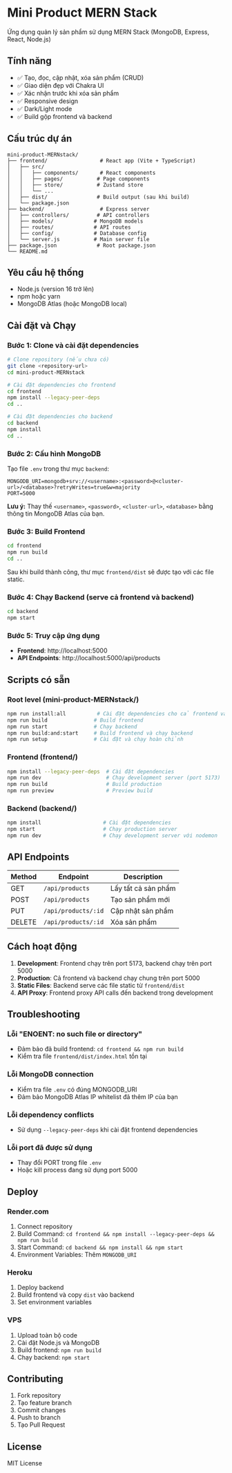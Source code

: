 # Mini Product MERN Stack

Ứng dụng quản lý sản phẩm sử dụng MERN Stack (MongoDB, Express, React, Node.js)

## Tính năng

- ✅ Tạo, đọc, cập nhật, xóa sản phẩm (CRUD)
- ✅ Giao diện đẹp với Chakra UI
- ✅ Xác nhận trước khi xóa sản phẩm
- ✅ Responsive design
- ✅ Dark/Light mode
- ✅ Build gộp frontend và backend

## Cấu trúc dự án

```
mini-product-MERNstack/
├── frontend/                 # React app (Vite + TypeScript)
│   ├── src/
│   │   ├── components/       # React components
│   │   ├── pages/           # Page components
│   │   ├── store/           # Zustand store
│   │   └── ...
│   ├── dist/                # Build output (sau khi build)
│   └── package.json
├── backend/                  # Express server
│   ├── controllers/         # API controllers
│   ├── models/             # MongoDB models
│   ├── routes/             # API routes
│   ├── config/             # Database config
│   └── server.js           # Main server file
├── package.json             # Root package.json
└── README.md
```

## Yêu cầu hệ thống

- Node.js (version 16 trở lên)
- npm hoặc yarn
- MongoDB Atlas (hoặc MongoDB local)

## Cài đặt và Chạy

### Bước 1: Clone và cài đặt dependencies

```bash
# Clone repository (nếu chưa có)
git clone <repository-url>
cd mini-product-MERNstack

# Cài đặt dependencies cho frontend
cd frontend
npm install --legacy-peer-deps
cd ..

# Cài đặt dependencies cho backend
cd backend
npm install
cd ..
```

### Bước 2: Cấu hình MongoDB

Tạo file `.env` trong thư mục `backend`:

```env
MONGODB_URI=mongodb+srv://<username>:<password>@<cluster-url>/<database>?retryWrites=true&w=majority
PORT=5000
```

**Lưu ý:** Thay thế `<username>`, `<password>`, `<cluster-url>`, `<database>` bằng thông tin MongoDB Atlas của bạn.

### Bước 3: Build Frontend

```bash
cd frontend
npm run build
cd ..
```

Sau khi build thành công, thư mục `frontend/dist` sẽ được tạo với các file static.

### Bước 4: Chạy Backend (serve cả frontend và backend)

```bash
cd backend
npm start
```

### Bước 5: Truy cập ứng dụng

- **Frontend**: http://localhost:5000
- **API Endpoints**: http://localhost:5000/api/products

## Scripts có sẵn

### Root level (mini-product-MERNstack/)

```bash
npm run install:all          # Cài đặt dependencies cho cả frontend và backend
npm run build               # Build frontend
npm run start               # Chạy backend
npm run build:and:start     # Build frontend và chạy backend
npm run setup               # Cài đặt và chạy hoàn chỉnh
```

### Frontend (frontend/)

```bash
npm install --legacy-peer-deps  # Cài đặt dependencies
npm run dev                     # Chạy development server (port 5173)
npm run build                   # Build production
npm run preview                 # Preview build
```

### Backend (backend/)

```bash
npm install                    # Cài đặt dependencies
npm start                      # Chạy production server
npm run dev                    # Chạy development server với nodemon
```

## API Endpoints

| Method | Endpoint            | Description         |
| ------ | ------------------- | ------------------- |
| GET    | `/api/products`     | Lấy tất cả sản phẩm |
| POST   | `/api/products`     | Tạo sản phẩm mới    |
| PUT    | `/api/products/:id` | Cập nhật sản phẩm   |
| DELETE | `/api/products/:id` | Xóa sản phẩm        |

## Cách hoạt động

1. **Development**: Frontend chạy trên port 5173, backend chạy trên port 5000
2. **Production**: Cả frontend và backend chạy chung trên port 5000
3. **Static Files**: Backend serve các file static từ `frontend/dist`
4. **API Proxy**: Frontend proxy API calls đến backend trong development

## Troubleshooting

### Lỗi "ENOENT: no such file or directory"

- Đảm bảo đã build frontend: `cd frontend && npm run build`
- Kiểm tra file `frontend/dist/index.html` tồn tại

### Lỗi MongoDB connection

- Kiểm tra file `.env` có đúng MONGODB_URI
- Đảm bảo MongoDB Atlas IP whitelist đã thêm IP của bạn

### Lỗi dependency conflicts

- Sử dụng `--legacy-peer-deps` khi cài đặt frontend dependencies

### Lỗi port đã được sử dụng

- Thay đổi PORT trong file `.env`
- Hoặc kill process đang sử dụng port 5000

## Deploy

### Render.com

1. Connect repository
2. Build Command: `cd frontend && npm install --legacy-peer-deps && npm run build`
3. Start Command: `cd backend && npm install && npm start`
4. Environment Variables: Thêm `MONGODB_URI`

### Heroku

1. Deploy backend
2. Build frontend và copy `dist` vào backend
3. Set environment variables

### VPS

1. Upload toàn bộ code
2. Cài đặt Node.js và MongoDB
3. Build frontend: `npm run build`
4. Chạy backend: `npm start`

## Contributing

1. Fork repository
2. Tạo feature branch
3. Commit changes
4. Push to branch
5. Tạo Pull Request

## License

MIT License
